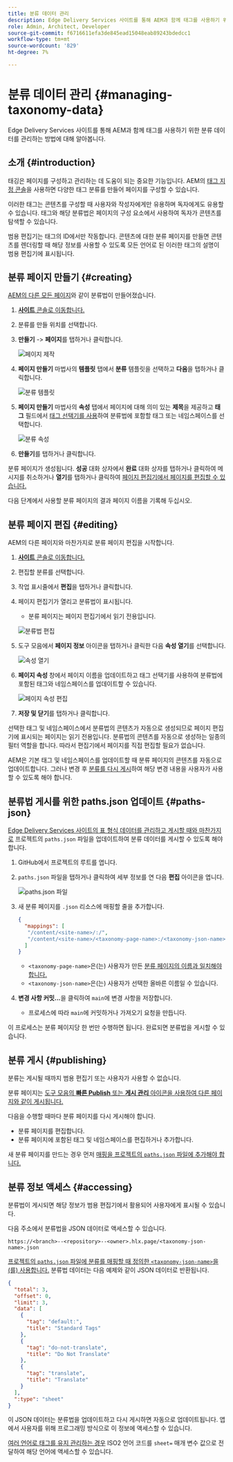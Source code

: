 ```yaml
---
title: 분류 데이터 관리
description: Edge Delivery Services 사이트를 통해 AEM과 함께 태그를 사용하기 위한 분류 데이터를 관리하는 방법에 대해 알아봅니다.
role: Admin, Architect, Developer
source-git-commit: f6716611efa3de845ead15048eab89243bdedcc1
workflow-type: tm+mt
source-wordcount: '829'
ht-degree: 7%

---
```



# 분류 데이터 관리 {#managing-taxonomy-data}

Edge Delivery Services 사이트를 통해 AEM과 함께 태그를 사용하기 위한 분류 데이터를 관리하는 방법에 대해 알아봅니다.

## 소개 {#introduction}

태깅은 페이지를 구성하고 관리하는 데 도움이 되는 중요한 기능입니다. AEM의 [태그 지정 콘솔](/help/sites-cloud/administering/tags.md#tagging-console)을 사용하면 다양한 태그 분류를 만들어 페이지를 구성할 수 있습니다.

이러한 태그는 콘텐츠를 구성할 때 사용자와 작성자에게만 유용하며 독자에게도 유용할 수 있습니다. 태그와 해당 분류법은 페이지의 구성 요소에서 사용하여 독자가 콘텐츠를 탐색할 수 있습니다.

범용 편집기는 태그의 ID에서만 작동합니다. 콘텐츠에 대한 분류 페이지를 만들면 콘텐츠를 렌더링할 때 해당 정보를 사용할 수 있도록 모든 언어로 된 이러한 태그의 설명이 범용 편집기에 표시됩니다.

## 분류 페이지 만들기 {#creating}

[AEM의 다른 모든 페이지](/help/sites-cloud/authoring/sites-console/creating-pages.md)와 같이 분류법이 만들어졌습니다.

1. [**사이트** 콘솔로 이동합니다.](/help/sites-cloud/authoring/sites-console/introduction.md)

1. 분류를 만들 위치를 선택합니다.

1. **만들기** -> **페이지**&#x200B;를 탭하거나 클릭합니다.

   ![페이지 제작](assets/taxonomy/create-page.png)

1. **페이지 만들기** 마법사의 **템플릿** 탭에서 **분류** 템플릿을 선택하고 **다음**&#x200B;을 탭하거나 클릭합니다.

   ![분류 템플릿](assets/taxonomy/taxonomy-template.png)

1. **페이지 만들기** 마법사의 **속성** 탭에서 페이지에 대해 의미 있는 **제목**&#x200B;을 제공하고 **태그** 필드에서 [태그 선택기를 사용](/help/sites-cloud/authoring/sites-console/tags.md)하여 분류법에 포함할 태그 또는 네임스페이스를 선택합니다.

   ![분류 속성](assets/taxonomy/create-page-wizard-properties.png)

1. **만들기**&#x200B;를 탭하거나 클릭합니다.

분류 페이지가 생성됩니다. **성공** 대화 상자에서 **완료** 대화 상자를 탭하거나 클릭하여 메시지를 취소하거나 **열기**&#x200B;를 탭하거나 클릭하여 [페이지 편집기에서 페이지를 편집할 수 있습니다.](/help/sites-cloud/authoring/page-editor/introduction.md)

다음 단계에서 사용할 분류 페이지의 결과 페이지 이름을 기록해 두십시오.

## 분류 페이지 편집 {#editing}

AEM의 다른 페이지와 마찬가지로 분류 페이지 편집을 시작합니다.

1. [**사이트** 콘솔로 이동합니다.](/help/sites-cloud/authoring/sites-console/introduction.md)

1. 편집할 분류를 선택합니다.

1. 작업 표시줄에서 **편집**&#x200B;을 탭하거나 클릭합니다.

1. 페이지 편집기가 열리고 분류법이 표시됩니다.

   * 분류 페이지는 페이지 편집기에서 읽기 전용입니다.

   ![분류법 편집](assets/taxonomy/edit-page.png)

1. 도구 모음에서 **페이지 정보** 아이콘을 탭하거나 클릭한 다음 **속성 열기**&#x200B;를 선택합니다.

   ![속성 열기](assets/taxonomy/open-properties.png)

1. **페이지 속성** 창에서 페이지 이름을 업데이트하고 태그 선택기를 사용하여 분류법에 포함된 태그와 네임스페이스를 업데이트할 수 있습니다.

   ![페이지 속성 편집](assets/taxonomy/edit-properties.png)

1. **저장 및 닫기**&#x200B;를 탭하거나 클릭합니다.

선택한 태그 및 네임스페이스에서 분류법의 콘텐츠가 자동으로 생성되므로 페이지 편집기에 표시되는 페이지는 읽기 전용입니다. 분류법의 콘텐츠를 자동으로 생성하는 일종의 필터 역할을 합니다. 따라서 편집기에서 페이지를 직접 편집할 필요가 없습니다.

AEM은 기본 태그 및 네임스페이스를 업데이트할 때 분류 페이지의 콘텐츠를 자동으로 업데이트합니다. 그러나 변경 후 [분류를 다시 게시](#publishing)하여 해당 변경 내용을 사용자가 사용할 수 있도록 해야 합니다.

## 분류법 게시를 위한 paths.json 업데이트 {#paths-json}

[Edge Delivery Services 사이트의 표 형식 데이터를 관리하고 게시할 때와 마찬가지로](/help/edge/wysiwyg-authoring/tabular-data.md) 프로젝트의 `paths.json` 파일을 업데이트하여 분류 데이터를 게시할 수 있도록 해야 합니다.

1. GitHub에서 프로젝트의 루트를 엽니다.

1. `paths.json` 파일을 탭하거나 클릭하여 세부 정보를 연 다음 **편집** 아이콘을 엽니다.

   ![paths.json 파일](assets/taxonomy/paths-json.png)

1. 새 분류 페이지를 `.json` 리소스에 매핑할 줄을 추가합니다.

   ```json
   {
     "mappings": [
      "/content/<site-name>/:/",
      "/content/<site-name>/<taxonomy-page-name>:/<taxonomy-json-name>.json"
     ]
   }
   ```

   * `<taxonomy-page-name>`은(는) 사용자가 만든 [분류 페이지의 이름과 일치해야 합니다.](#creating)
   * `<taxonomy-json-name>`은(는) 사용자가 선택한 올바른 이름일 수 있습니다.

1. **변경 사항 커밋...**&#x200B;을 클릭하여 `main`에 변경 사항을 저장합니다.

   * 프로세스에 따라 `main`에 커밋하거나 가져오기 요청을 만듭니다.

이 프로세스는 분류 페이지당 한 번만 수행하면 됩니다. 완료되면 분류법을 게시할 수 있습니다.

## 분류 게시 {#publishing}

분류는 게시될 때까지 범용 편집기 또는 사용자가 사용할 수 없습니다.

분류 페이지는 [도구 모음의 **빠른 Publish** 또는 **게시 관리** 아이콘을 사용하여 다른 페이지와 같이 게시됩니다.](/help/sites-cloud/authoring/sites-console/publishing-pages.md)

다음을 수행할 때마다 분류 페이지를 다시 게시해야 합니다.

* 분류 페이지를 편집합니다.
* 분류 페이지에 포함된 태그 및 네임스페이스를 편집하거나 추가합니다.

새 분류 페이지를 만드는 경우 먼저 [매핑을 프로젝트의 `paths.json` 파일에 추가해야 합니다.](#paths-json)

## 분류 정보 액세스 {#accessing}

분류법이 게시되면 해당 정보가 범용 편집기에서 활용되어 사용자에게 표시될 수 있습니다.

다음 주소에서 분류법을 JSON 데이터로 액세스할 수 있습니다.

`https://<branch>--<repository>--<owner>.hlx.page/<taxonomy-json-name>.json`

[프로젝트의 `paths.json` 파일에 분류를 매핑할 때 정의한 `<taxonomy-json-name>`을(를) 사용합니다.](#paths-json) 분류법 데이터는 다음 예제와 같이 JSON 데이터로 반환됩니다.

```json
{
  "total": 3,
  "offset": 0,
  "limit": 3,
  "data": [
    {
      "tag": "default:",
      "title": "Standard Tags"
    },
    {
      "tag": "do-not-translate",
      "title": "Do Not Translate"
    },
    {
      "tag": "translate",
      "title": "Translate"
    }
  ],
  ":type": "sheet"
}
```

이 JSON 데이터는 분류법을 업데이트하고 다시 게시하면 자동으로 업데이트됩니다. 앱에서 사용자를 위해 프로그래밍 방식으로 이 정보에 액세스할 수 있습니다.

[여러 언어로 태그를 유지 관리하는 경우](/help/sites-cloud/administering/tags.md#managing-tags-in-different-languages) ISO2 언어 코드를 `sheet=` 매개 변수 값으로 전달하여 해당 언어에 액세스할 수 있습니다.
